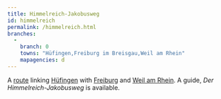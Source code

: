 ```yaml
---
title: Himmelreich-Jakobusweg
id: himmelreich
permalink: /himmelreich.html
branches:
  -
    branch: 0
    towns: "Hüfingen,Freiburg im Breisgau,Weil am Rhein"
    mapagencies: d
---
```


A [route][0] linking [Hüfingen][1] with [Freiburg][2] and [Weil am Rhein][3]. A guide, _Der Himmelreich-Jakobusweg_ is available.

[0]: http://www.himmelreich-jakobusweg.de/
[1]: neckar.html
[2]: breisgau.html
[3]: basel.html